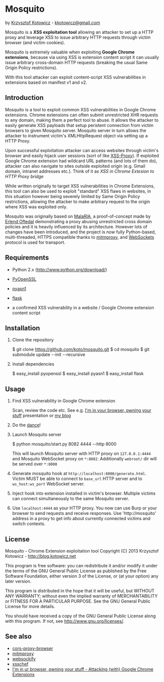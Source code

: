 Mosquito
========
by [Krzysztof Kotowicz](http://blog.kotowicz.net) - kkotowicz@gmail.com

Mosquito is a **XSS exploitation tool** allowing an attacker to set up a HTTP proxy and leverage XSS to issue arbitrary HTTP requests through victim browser (and victim cookies).

Mosquito is extremely valuable when exploiting **Google Chrome extensions**, because via using XSS is extension content script it can usually issue arbitrary cross-domain HTTP requests (breaking the usual Same Origin Policy restrictions).

With this tool attacker can exploit content-script XSS vulnerabilities in extensions based on manifest v1 and v2.

Introduction
------------
Mosquito is a tool to exploit common XSS vulnerabilities in Google Chrome extensions. Chrome extensions can often submit unrestricted XHR requests to any domain, making them a perfect tool to abuse. It allows the attacker to easily generate XSS payloads that setup peristent connection from victim browsers to given Mosquito server. Mosquito server in turn allows the attacker to instrument victim's XMLHttpRequest object via setting up a HTTP Proxy. 

Upon successful exploitation attacker can access websites through victim's browser and easily hijack user sessions (sort of like [XSS-Proxy](http://xss-proxy.sourceforge.net/)). If exploited Google Chrome extension had wildcard URL patterns (and lots of them do), attacker can also navigate to sites outside exploited origin (e.g. Gmail domain, intranet addresses etc.). Think of it as *XSS in Chrome Extesion to HTTP Proxy bridge*

While written originally to target XSS vulnerabilities in Chrome Extensions, this tool can also be used to exploit "standard" XSS flaws in websites, in this situation however being severely limited by Same Origin Policy restrictions, allowing the attacker to make arbitrary request to the origin where XSS was exploited only.

Mosquito was originally based on [MalaRIA](http://erlend.oftedal.no/blog/?blogid=107), a proof-of-concept made by [Erlend Oftedal](http://erlend.oftedal.no) demonstrating a proxy abusing unrestricted cross domain policies and it is heavily influenced by its architecture. However lots of changes have been introduced, and the project is now fully Python-based, multi-threaded, HTTPS compatible thanks to [mitmproxy](http://mitmproxy.org), and [WebSockets](http://dev.w3.org/html5/websockets/) protocol is used for transport.


Requirements
------------

  * Python 2.x (http://www.python.org/download/)
  * [PyOpenSSL](https://pypi.python.org/pypi/pyOpenSSL)
  * [pyasn1](https://pypi.python.org/pypi/pyasn1)
  * [flask](https://pypi.python.org/pypi/flask)


  * a confirmed XSS vulnerability in a website / Google Chrome extension content script

Installation
------------

  1. Clone the repository

        $ git clone https://github.com/koto/mosquito.git
        $ cd mosquito
        $ git submodule update --init --recursive

  2. Install dependencies

        $ easy_install pyopenssl
        $ easy_install pyasn1
        $ easy_install flask

Usage
-----

  1. Find XSS vulnerability in Google Chrome extension

     Scan, review the code etc. See e.g. [I'm in your browser, pwning your stuff](https://www.hackinparis.com/talk-krzysztof-kotowicz) presentation or [my blog](http://blog.kotowicz.net/search/label/chrome)

  2. Do the [dance](http://www.youtube.com/watch?v=qkthxBsIeGQ)!

  3. Launch Mosquito server

        $ python mosquito/start.py 8082 4444 --http 8000
    
     This will launch Mosquito server with HTTP proxy on `127.0.0.1:4444` and Mosquito WebSocket proxy on `*:8082`.
     Additionally `webroot/` dir will be served over `*:8000`

  4. Generate mosquito hook at `http://localhost:8000/generate.html`. Victim MUST be able
     to connect to `base_url` HTTP server and to `ws_host:ws_port` WebSocket server.

  5. Inject hook into extension installed in victim's browser. Multiple victims can connect simultaneously to the same Mosquito server.

  6. Use `localhost:4444` as your HTTP proxy. You now can use Burp or your browser to send
     requests and receive responses. Use 'http://mosquito' address in a proxy to get info about currently connected victims and switch contexts.


License
-------
Mosquito - Chrome Extension exploitation tool Copyright (C) 2013 Krzysztof Kotowicz - http://blog.kotowicz.net

This program is free software: you can redistribute it and/or modify it under the terms of the GNU General Public License as published by the Free Software Foundation, either version 3 of the License, or (at your option) any later version.

This program is distributed in the hope that it will be useful, but WITHOUT ANY WARRANTY; without even the implied warranty of MERCHANTABILITY or FITNESS FOR A PARTICULAR PURPOSE. See the GNU General Public License for more details.

You should have received a copy of the GNU General Public License along with this program. If not, see http://www.gnu.org/licenses/.


See also
--------
  * [cors-proxy-browser](http://koto.github.io/cors-proxy-browser/)
  * [mitmproxy](http://mitmproxy.org/)
  * [websockify](https://github.com/kanaka/websockify)
  * [xsschef](https://github.com/koto/xsschef)
  * [I'm in ur browser, pwning your stuff - Attacking (with) Google Chrome Extensions](http://www.slideshare.net/kkotowicz/im-in-ur-browser-pwning-your-stuff-attacking-with-google-chrome-extensions)
